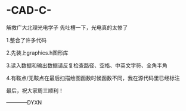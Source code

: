 # -CAD-C-
解救广大北理光电学子
先吐槽一下，光电真的太惨了

1.整合了许多代码

2.先装上graphics.h图形库

3.读入数据和输出数据请反复检查路径、空格、中英文字符、全角半角

4.有鞍点/无鞍点在最后扫描绘图函数时候函数不同，我在源代码里已经标注

最后，祝大家周三顺利！

————DYXN
